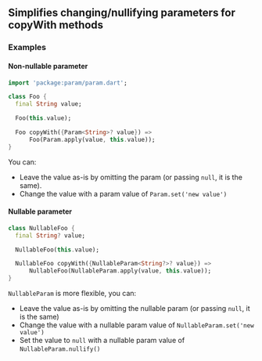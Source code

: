 ## Simplifies changing/nullifying parameters for copyWith methods

### Examples

#### Non-nullable parameter

```dart
import 'package:param/param.dart';

class Foo {
  final String value;

  Foo(this.value);

  Foo copyWith({Param<String>? value}) =>
      Foo(Param.apply(value, this.value));
}
```

You can:

 * Leave the value as-is by omitting the param (or passing `null`, it is the same).
 * Change the value with a param value of `Param.set('new value')`

#### Nullable parameter

```dart
class NullableFoo {
  final String? value;

  NullableFoo(this.value);

  NullableFoo copyWith({NullableParam<String?>? value}) =>
      NullableFoo(NullableParam.apply(value, this.value));
}
```

`NullableParam` is more flexible, you can:

 * Leave the value as-is by omitting the nullable param (or passing `null`, it is the same)
 * Change the value with a nullable param value of `NullableParam.set('new value')`
 * Set the value to `null` with a nullable param value of `NullableParam.nullify()`

